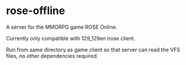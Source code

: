 # rose-offline

A server for the MMORPG game ROSE Online.

Currently only compatible with 129_129en irose client.

Run from same directory as game client so that server can read the VFS files, no other dependencies required.
